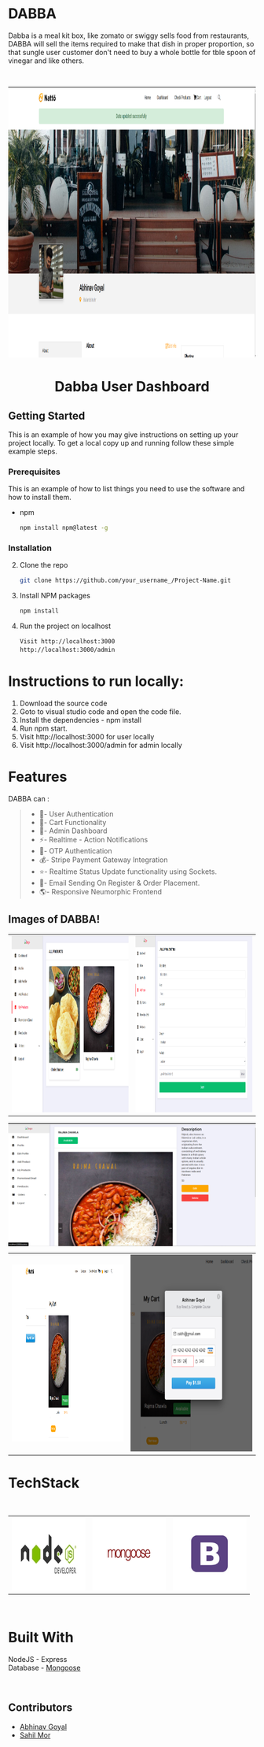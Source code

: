# DABBA
Dabba is a meal kit box, like zomato or swiggy sells food from restaurants, DABBA will sell the items required to make that dish in proper proportion, so that sungle user customer don't need to buy a whole bottle for tble spoon of vinegar and like others.

<br />

<p align="center">
 <img src="https://github.com/zabhitak/Dabba-Meal-Kit/blob/master/Screenshots/user dash.PNG" height="550px;"width="700px;"alt=""/>
</p>

<p align="center">
<h1 align="center">Dabba User Dashboard</h1>
</p>

<!-- GETTING STARTED -->
## Getting Started

This is an example of how you may give instructions on setting up your project locally.
To get a local copy up and running follow these simple example steps.

### Prerequisites

This is an example of how to list things you need to use the software and how to install them.
* npm
  ```sh
  npm install npm@latest -g
  ```

### Installation

2. Clone the repo
   ```sh
   git clone https://github.com/your_username_/Project-Name.git
   ```
3. Install NPM packages
   ```sh
   npm install
   ```
4. Run the project on localhost
   ```sh
   Visit http://localhost:3000
   http://localhost:3000/admin
   ```


# Instructions to run locally:
1. Download the source code
2. Goto to visual studio code and open the code file. 
3. Install the dependencies - npm install
4. Run npm start.
5. Visit http://localhost:3000 for user locally
6. Visit http://localhost:3000/admin for admin locally

# Features

DABBA can :
>
>* 🔐- User Authentication
>* 🛒- Cart Functionality
>* 👻- Admin Dashboard
>* ⚡- Realtime - Action Notifications
>* 📱- OTP Authentication
>* 💰- Stripe Payment Gateway Integration
>* ⭐- Realtime Status Update functionality using Sockets.
>* 📩- Email Sending On Register & Order Placement.
>* 🌎- Responsive Neumorphic Frontend



## Images of DABBA!


<table>
  <tr>
    <td align="center"><img src="https://github.com/zabhitak/Dabba-Meal-Kit/blob/master/Screenshots/my products.PNG"  height="360px;"width="600px;"alt=""/></td>
    <!-- <td align="right"><img src="https://github.com/zabhitak/Dabba-Meal-Kit/blob/master/Screenshots/dashboard.PNG" height="400px;" width="600px;"alt=""/><br /></td> -->
    <td align="center"><img src="https://github.com/zabhitak/Dabba-Meal-Kit/blob/master/Screenshots/new produ.PNG" height="360px;" width="600px;"alt=""/></td>
   
    
  </tr>
  </table>
  <p align="center">
 <img src="https://github.com/zabhitak/Dabba-Meal-Kit/blob/master/Screenshots/products.PNG" align="center" alt=""/>
</p>
   
  <table>
  <tr>
        <td align="center"><img src="https://github.com/zabhitak/Dabba-Meal-Kit/blob/master/Screenshots/pay.PNG" height="360px;"width="600px;" alt=""/><br /></td>
        <td align="center"><img src="https://github.com/zabhitak/Dabba-Meal-Kit/blob/master/Screenshots/paying.PNG"height="400px;" width="650px;" alt=""/><br /></td>
  </tr>
</table>



# TechStack
<table>
  <tr>
    <td><img src="https://github.com/zabhitak/Dabba-Meal-Kit/blob/master/Screenshots/node.jpg" width="150px" height="150px" /></td>
    <td><img src="https://github.com/zabhitak/Dabba-Meal-Kit/blob/master/Screenshots/mongoose.png" width="150px" height="150px" /></td>
    <td><img src="https://github.com/zabhitak/Dabba-Meal-Kit/blob/master/Screenshots/bootstrap.jpg"  width="150px" height="150px"></td>
    <br />  </td>
  </tr>
  </table>

<br />

# Built With 
NodeJS - Express <br />
Database - <a href="https://mongoosejs.com/"> Mongoose </a>  <br />


<br />


## Contributors 
* [Abhinav Goyal](https://github.com/zabhitak)  
* [Sahil Mor](https://github.com/sahil-mor)  


